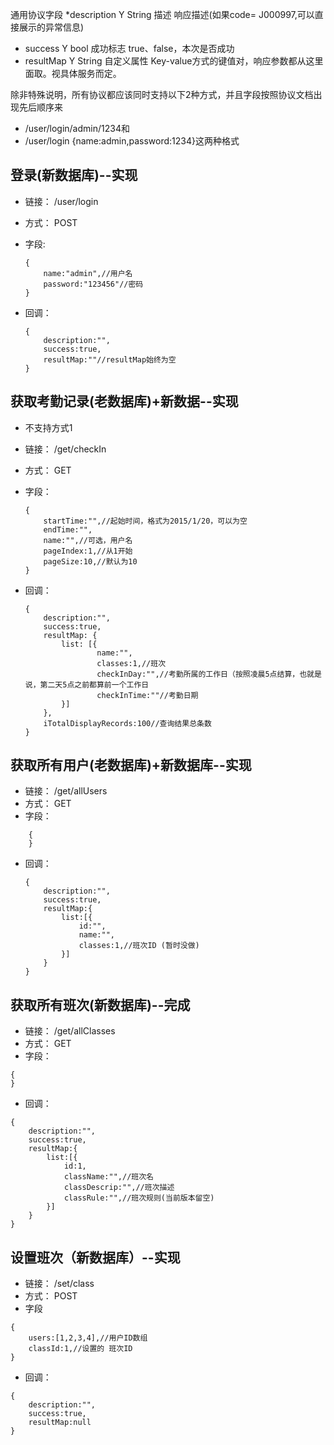 通用协议字段
*description	Y	String	描述	响应描述(如果code= J000997,可以直接展示的异常信息)
* success	Y	bool	成功标志	true、false，本次是否成功
* resultMap	Y	String	自定义属性	Key-value方式的键值对，响应参数都从这里面取。视具体服务而定。

除非特殊说明，所有协议都应该同时支持以下2种方式，并且字段按照协议文档出现先后顺序来
* /user/login/admin/1234和
* /user/login {name:admin,password:1234}这两种格式

## 登录(新数据库)--实现
* 链接： /user/login
* 方式： POST
* 字段: 
    ```
    {
        name:"admin",//用户名
        password:"123456"//密码
    }
    ```
    
* 回调：
    ```
    {
        description:"",
        success:true,
        resultMap:""//resultMap始终为空
    }
    ```
    
## 获取考勤记录(老数据库)+新数据--实现
* 不支持方式1
* 链接： /get/checkIn
* 方式： GET
* 字段：
    ```
    {
        startTime:"",//起始时间，格式为2015/1/20，可以为空
        endTime:"",
        name:"",//可选，用户名
        pageIndex:1,//从1开始
        pageSize:10,//默认为10
    }
    ```
    
* 回调：
    ```
    {
        description:"",
        success:true,
        resultMap: {
            list: [{
                    name:"",
                    classes:1,//班次
                    checkInDay:"",//考勤所属的工作日（按照凌晨5点结算，也就是说，第二天5点之前都算前一个工作日
                    checkInTime:""//考勤日期 
            }]
        },
        iTotalDisplayRecords:100//查询结果总条数
    }
    ```
    
## 获取所有用户(老数据库)+新数据库--实现
* 链接： /get/allUsers
* 方式： GET
* 字段：
```
    {    
    }
```
* 回调：
    ```
    {
        description:"",
        success:true,
        resultMap:{
            list:[{
                id:"",
                name:"",
                classes:1,//班次ID (暂时没做)
            }]
        }
    }
    ```

## 获取所有班次(新数据库)--完成
* 链接： /get/allClasses
* 方式： GET
* 字段：
```
{
}
```
* 回调：
```
{
    description:"",
    success:true,
    resultMap:{
        list:[{
            id:1,
            className:"",//班次名
            classDescrip:"",//班次描述
            classRule:"",//班次规则(当前版本留空)
        }]
    }
}
```

## 设置班次（新数据库）--实现
* 链接： /set/class
* 方式： POST
* 字段
```
{
    users:[1,2,3,4],//用户ID数组
    classId:1,//设置的 班次ID
}
```
* 回调：
```
{
    description:"",
    success:true,
    resultMap:null
}
```


